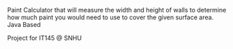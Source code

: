 Paint Calculator that will measure the width and height of walls to determine how much paint you would need to use to cover the given surface area.
Java Based

Project for IT145 @ SNHU
